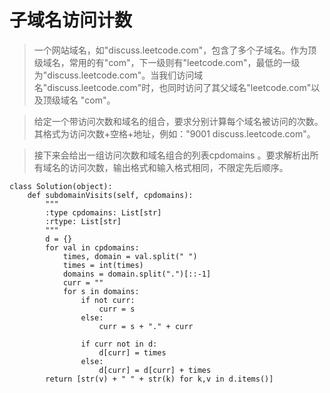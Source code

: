 # 子域名访问计数
> 一个网站域名，如"discuss.leetcode.com"，包含了多个子域名。作为顶级域名，常用的有"com"，下一级则有"leetcode.com"，最低的一级为"discuss.leetcode.com"。当我们访问域名"discuss.leetcode.com"时，也同时访问了其父域名"leetcode.com"以及顶级域名 "com"。

> 给定一个带访问次数和域名的组合，要求分别计算每个域名被访问的次数。其格式为访问次数+空格+地址，例如："9001 discuss.leetcode.com"。

> 接下来会给出一组访问次数和域名组合的列表cpdomains 。要求解析出所有域名的访问次数，输出格式和输入格式相同，不限定先后顺序。

```
class Solution(object):
    def subdomainVisits(self, cpdomains):
        """
        :type cpdomains: List[str]
        :rtype: List[str]
        """
        d = {}
        for val in cpdomains:
            times, domain = val.split(" ")
            times = int(times)
            domains = domain.split(".")[::-1]
            curr = ""
            for s in domains:
                if not curr:
                    curr = s
                else: 
                    curr = s + "." + curr
                    
                if curr not in d:
                    d[curr] = times
                else:
                    d[curr] = d[curr] + times
        return [str(v) + " " + str(k) for k,v in d.items()]
        
```
